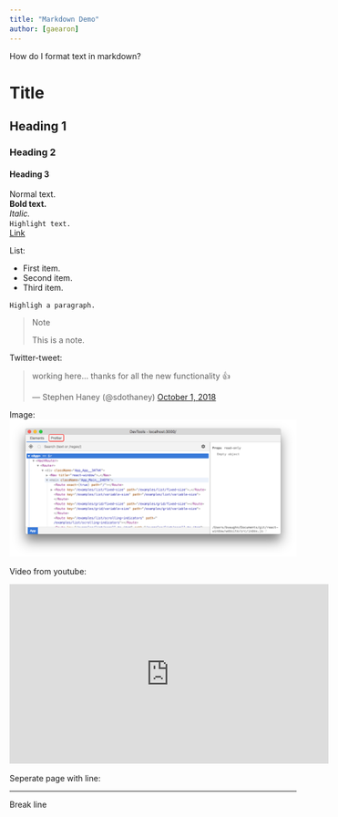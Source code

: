 ```yaml
---
title: "Markdown Demo"
author: [gaearon]
---
```


How do I format text in markdown?

# Title

## Heading 1
### Heading 2
#### Heading 3

Normal text.
<br>
**Bold text.**
<br>
*Italic.*
<br>
`Highlight text.`
<br>
[Link](https://google.com)

List:
* First item.
* Second item.
* Third item.

```
Highligh a paragraph.
```

>Note
>
>This is a note.

Twitter-tweet:
<blockquote class="twitter-tweet" data-conversation="none" data-dnt="true"><p lang="en" dir="ltr">working here... thanks for all the new functionality 👍</p>&mdash; Stephen Haney (@sdothaney) <a href="https://twitter.com/sdothaney/status/1046822703116607490?ref_src=twsrc%5Etfw">October 1, 2018</a></blockquote>

Image:
![Image](../images/blog/introducing-the-react-profiler/devtools-profiler-tab.png)

Video from youtube:
<iframe width="560" height="315" src="https://www.youtube-nocookie.com/embed/nySib7ipZdk?rel=0" frameborder="0" allow="autoplay; encrypted-media" allowfullscreen></iframe>


Seperate page with line:

---

Break line
<br>